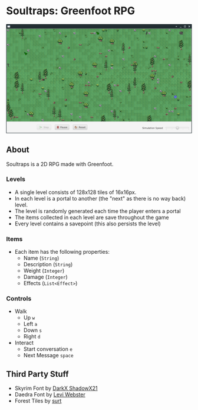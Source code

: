 # Soultraps: Greenfoot RPG

![Screenshot of first level](screenshot.png)

## About

Soultraps is a 2D RPG made with Greenfoot. 

### Levels

- A single level consists of 128x128 tiles of 16x16px.
- In each level is a portal to another (the "next" as there is no way back) level.
- The level is randomly generated each time the player enters a portal
- The items collected in each level are save throughout the game
- Every level contains a savepoint (this also persists the level)

### Items 

- Each item has the following properties:
    - Name (`String`)
    - Description (`String`)
    - Weight (`Integer`)
    - Damage (`Integer`)
    - Effects (`List<Effect>`)
    
### Controls

- Walk
    - Up `w`
    - Left `a`
    - Down `s`
    - Right `d`
- Interact
    - Start conversation `e`
    - Next Message `space`
    
## Third Party Stuff

- Skyrim Font by [DarkX ShadowX21](https://www.dafont.com/de/darkx-shadowx21.d5582)
- Daedra Font by [Levi Webster](https://www.dafont.com/de/levi-webster.d7357)
- Forest Tiles by [surt](https://opengameart.org/users/surt)